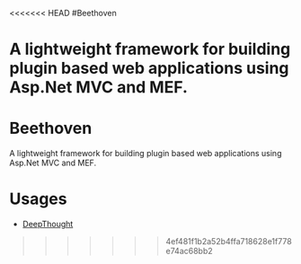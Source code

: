<<<<<<< HEAD
#Beethoven

A lightweight framework for building plugin based web applications using Asp.Net MVC and MEF.
=======
# Beethoven
A lightweight framework for building plugin based web applications using Asp.Net MVC and MEF.

# Usages
* [DeepThought](https://github.com/spartanbeg/DeepThought)

>>>>>>> 4ef481f1b2a52b4ffa718628e1f778e74ac68bb2
